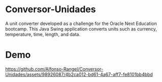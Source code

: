 # Conversor-Unidades
A unit converter developed as a challenge for the Oracle Next Education bootcamp.
This Java Swing application converts units such as currency, temperature, time, length, and data.

# Demo
https://github.com/Alfonso-Rangel/Conversor-Unidades/assets/98926087/4b2ca012-bd61-4a67-aff7-fe8101bb4bbd
